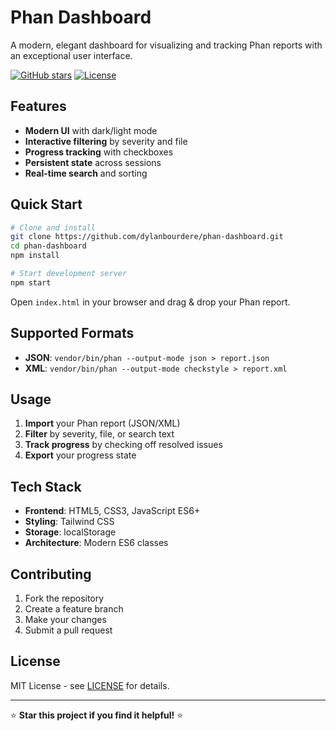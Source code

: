 # Phan Dashboard

A modern, elegant dashboard for visualizing and tracking Phan reports with an exceptional user interface.

[![GitHub stars](https://img.shields.io/github/stars/dylanbourdere/phan-dashboard?style=social)](https://github.com/dylanbourdere/phan-dashboard)
[![License](https://img.shields.io/badge/license-MIT-blue.svg)](LICENSE)

## Features

- **Modern UI** with dark/light mode
- **Interactive filtering** by severity and file
- **Progress tracking** with checkboxes
- **Persistent state** across sessions
- **Real-time search** and sorting

## Quick Start

```bash
# Clone and install
git clone https://github.com/dylanbourdere/phan-dashboard.git
cd phan-dashboard
npm install

# Start development server
npm start
```

Open `index.html` in your browser and drag & drop your Phan report.

## Supported Formats

- **JSON**: `vendor/bin/phan --output-mode json > report.json`
- **XML**: `vendor/bin/phan --output-mode checkstyle > report.xml`

## Usage

1. **Import** your Phan report (JSON/XML)
2. **Filter** by severity, file, or search text
3. **Track progress** by checking off resolved issues
4. **Export** your progress state

## Tech Stack

- **Frontend**: HTML5, CSS3, JavaScript ES6+
- **Styling**: Tailwind CSS
- **Storage**: localStorage
- **Architecture**: Modern ES6 classes

## Contributing

1. Fork the repository
2. Create a feature branch
3. Make your changes
4. Submit a pull request

## License

MIT License - see [LICENSE](LICENSE) for details.

---

⭐ **Star this project if you find it helpful!** ⭐